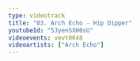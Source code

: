 ```yaml
---
type: videotrack
title: "03. Arch Echo - Hip Dipper"
youtubeId: "5JyenSXH0sU"
videoevents: vevt0048
videoartists: ["Arch Echo"]
---
```

